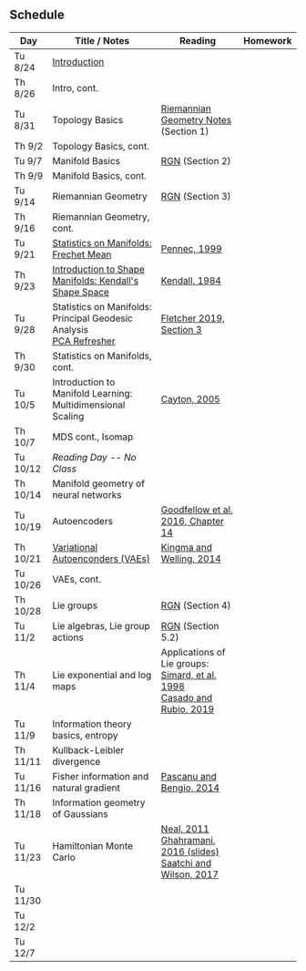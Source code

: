 ## Schedule

| Day      | Title / Notes                                                      | Reading       | Homework                              |
|----------|--------------------------------------------------------------------|---------------|---------------------------------------|
| Tu 8/24  | [Introduction](lectures/L01-Introduction.pdf) | | |
| Th 8/26  | Intro, cont. | | |
| Tu 8/31  | Topology Basics | [Riemannian Geometry Notes](notes/RiemannianGeometryNotes.pdf) (Section 1) | |
| Th 9/2   | Topology Basics, cont. | | |
| Tu 9/7   | Manifold Basics | [RGN](notes/RiemannianGeometryNotes.pdf) (Section 2) | |
| Th 9/9   | Manifold Basics, cont. | | |
| Tu 9/14  | Riemannian Geometry | [RGN](notes/RiemannianGeometryNotes.pdf) (Section 3) | |
| Th 9/16  | Riemannian Geometry, cont. | | |
| Tu 9/21  | [Statistics on Manifolds: Frechet Mean](lectures/FrechetMean.pdf) | [Pennec, 1999](http://www-sop.inria.fr/asclepios/Publications/Xavier.Pennec/Pennec.NSIP99.pdf) | |
| Th 9/23  | [Introduction to Shape Manifolds: Kendall's Shape Space](lectures/ShapeManifolds.pdf) | [Kendall, 1984](http://image.diku.dk/imagecanon/material/kendall-shapes.pdf) | |
| Tu 9/28  | Statistics on Manifolds: Principal Geodesic Analysis<br>[PCA Refresher](lectures/PCARefresher.pdf) | [Fletcher 2019, Section 3](https://collab.its.virginia.edu/x/5pSrlx) | |
| Th 9/30  | Statistics on Manifolds, cont. | | |
| Tu 10/5  | Introduction to Manifold Learning:<br>Multidimensional Scaling | [Cayton, 2005](http://www.lcayton.com/resexam.pdf) | |
| Th 10/7  | MDS cont., Isomap | | |
| Tu 10/12 | *Reading Day -- No Class* |  |  |
| Th 10/14 | Manifold geometry of neural networks |  |  |
| Tu 10/19 | Autoencoders | [Goodfellow et al. 2016, Chapter 14](https://www.deeplearningbook.org/) |  |
| Th 10/21 | [Variational Autoenconders (VAEs)](lectures/VAE.pdf) | [Kingma and Welling, 2014](https://arxiv.org/abs/1312.6114) | |
| Tu 10/26 | VAEs, cont. | | |
| Th 10/28 | Lie groups | [RGN](notes/RiemannianGeometryNotes.pdf) (Section 4) | |
| Tu 11/2  | Lie algebras, Lie group actions | [RGN](notes/RiemannianGeometryNotes.pdf) (Section 5.2) | |
| Th 11/4  | Lie exponential and log maps | Applications of Lie groups:<br>[Simard, et al. 1998](http://yann.lecun.com/exdb/publis/pdf/simard-00.pdf)<br>[Casado and Rubio, 2019](https://arxiv.org/abs/1901.08428) | |
| Tu 11/9  | Information theory basics, entropy | | |
| Th 11/11 | Kullback-Leibler divergence | | |
| Tu 11/16 | Fisher information and natural gradient | [Pascanu and Bengio, 2014](https://arxiv.org/abs/1301.3584) |  |
| Th 11/18 | Information geometry of Gaussians | | |
| Tu 11/23 | Hamiltonian Monte Carlo | [Neal, 2011](https://arxiv.org/pdf/1206.1901.pdf)<br> [Ghahramani, 2016 (slides)](http://bayesiandeeplearning.org/2016/slides/nips16bayesdeep.pdf)<br>[Saatchi and Wilson, 2017](https://arxiv.org/abs/1705.09558) | |
| Tu 11/30 | | | |
| Tu 12/2  | | | |
| Tu 12/7  | | | |